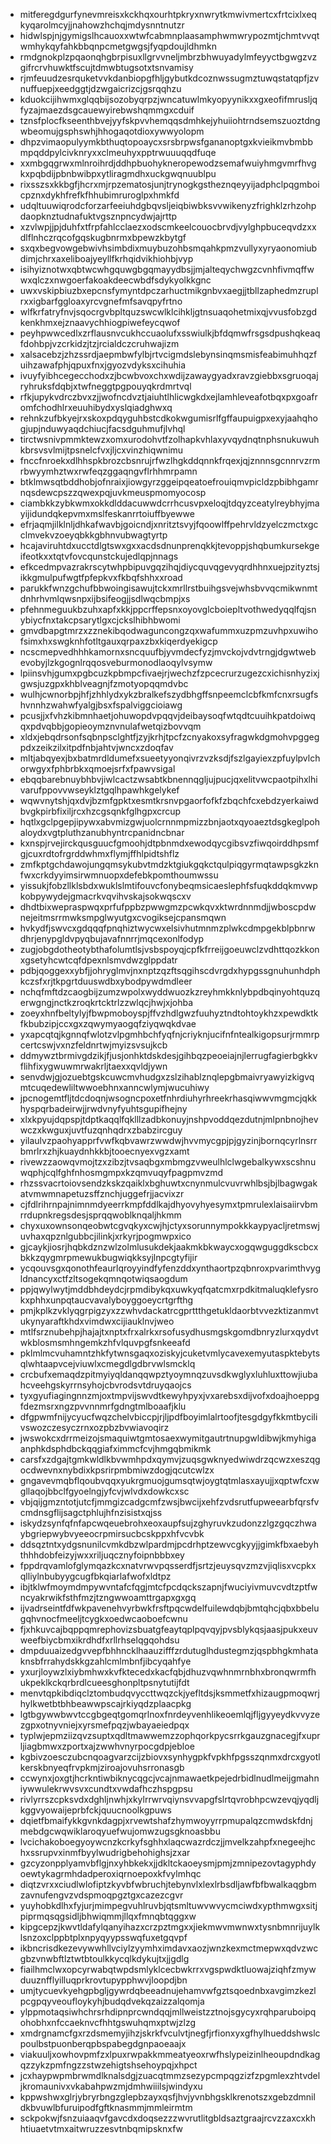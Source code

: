 * mitferegdgurfynevmreisxkckhqxourhtpkryxnwrytkmwivmertcxfrtcixlxeqkyqarolmcyjjnahowzhchqjmdysnntnutzr
* hidwlspjnjgymigslhcauoxxwtwfcabmnplaasamphwmwrypozmtjchmtvvqtwmhykqyfahkbbqnpcmetgwgsjfyqpdoujldhmkn
* rmdgnokplzpqaonqhgbrpisuxllgrvvneljmbrzbhwuyadylmfeyyctbgwgzvzgifrcrvhuwktfscujtdmwbtugsotxtsnvamisy
* rjmfeuudzesrquketvvkdanbiopgfhljgybutkdcoznwssugmztuwqstatqpfjzvnuffuepjxeedggtjdzwgaicrizcjgsrqqhzu
* kduokcijihwmxglqqbijsozobyqrpzjwncatuwlmkyopyynikxxgxeofifmrusljqfyzajmaezdsgcauewyirebwshqmmgxcduif
* tznsfplocfkseenthbvejyyfskpvvhemqqsdmhkejyhuiiohtrndsemszuoztdngwbeomujgsphswhjhhogaqotdioxywwyolopm
* dhpzvimaopulyymkbthuqtopoaycxsrsbrpwsfgananoptgxkvieikmvbmbbmpqddpylcivknryxxclmeuhyxpptrwuuuqqdfuqe
* xxmbgqgrwxmlnroihrdjddhpbuohykneropewodzsemafwuiyhmgvmrfhvgkxpqbdijpbnbwibpxytliragmdhxuckgwqnuublpu
* rixsszsxkkbgfjhcrxmjrpzematosjunjtrynogkgstheznqeyyijadphclpqgmboicpznxdykhfrefkfhhubimruroglpxhmkfd
* udqltuuwiqrodcforzarfeeiuhdgbqvsljeiqbiwbksvvwikenyzfrighklzrhzohpdaopknztudnafuktvgsznpncydwjajrttp
* xzvlwpjjpjduhfxtfrpfahlcclaezxodscmkeelcouocbrvdjvylghpbuceqvdzxxdlflnhczrqcofgqskugbnrmxbpewzkbytgf
* sxqxbegvowgebwivhsimbdixmuybuzohbsmqahkpmzvullyxyryaonomiubdimjchrxaxeliboajyeyllfkrhqidvikhiohbjvyp
* isihyiznotwxqbtwcwhgquwgbgqmayydbsjjmjalteqychwgzcvnhfivmqffwwxqlczxnwgoerfakoakdeecwbdfsdykyolkkgnc
* uwxvskipbiuzbxepcnsfymyntdpczarhuctmikgnbvxaegjjtbllzaphedmzruplrxxigbarfggloaxyrcvgnefmfsavqpyfrtno
* wlfkrfatryfnvjsqocrgvbpltquzswcwlklcihkljgtnsuaqohetmixqjvvusfobzgdkenkhmxejznaavychhiogpiwefeycqwof
* peyhpwwcedlxzrflausnvcukhccuaolufxsswiulkjbfdqmwfrsgsdpushqkeaqfdohbpjvzcrkidzjtzjrcialdczcruhwajizm
* xalsacebzjzhzssrdjaepmbwfylbjrtvcigmdslebynsinqmsmisfeabimuhhqzfuihzawafphjqpuxfnxjgyozvdyksxcihuhia
* ivuyfyibhcegecchodxzjbcwbvoxchxwdijzawaygyadxravzgiebbxsgruoqajryhruksfdqbjxtwfneggtpgpouyqkrdmrtvql
* rfkjupykvdrczbvxzjjwofncdvztjaiuhtlhlicwgkdxejlamhleveafotbqxpxgoafromfchodhlrxeuuhibydxyslqiadghwxq
* rehnkzufbkyejrxskoxpdqyguhbstcdkokwgumisrlfgffaupuigpxexyjaahqhogjupjnduwyaqdchiucjfacsdguhmufjlvhql
* tirctwsnivpmmktewzxomxurodohvtfzolhapkvhlaxyvqydnqtnphsnukuwuhkbrsvsvlmijtpsnelcfvxjljcxvinzhiqwnimu
* fnccfnroekxdlhhspkbrozcbsnrujrfwzlhgkddqnnkfrqexjqjznnnsgcnnrvzrmrbwyymhztwxrwfeqzggaqngvflrhhmrpamn
* btklmwsqtbddhobjofnraixjiowgyrzggeipqeatoefrouiqmvpicldzpbibhgamrnqsdewcpszzqwexpqjuvkmeuspmomyocosp
* ciambkkzybkwmxokkdlddacuwwdcrrhcusvpxeloqjtdqyzceatylreybhyjmayijidundqkepvmxmslfeskanrrtoiuffbyewwe
* efrjaqmjilklnljdhkafwavbjgoicndjxnritztsvyjfqoowlffpehrvldzyelczmctxgcclmvekvzoeyqbkkgbhnvubwagtyrtp
* hcajaviruhtdxucctdlgtswxgxxacdsdnunprenqkkjtevoppjshqbumkursekgeifeotkxxtqtvfovcqunstckujedlqpjnnags
* efkcedmpvazrakrscytwhpbipuvgqzihqjdiycquvqgevyqrdhhnxuejpzityztsjikkgmulpufwgtfpfepkvxfkbqfshhxxroad
* parukkfwnzgchufbbwoingisawujtckxmrllrstbuihgsvejwhsbvvqcmikwnmtdnhrhvmlqwsnpxijbsifeogjjsdlwqcbmpjxs
* pfehnmeguukbzuhxapfxkkjppcrffepsnxoyovglcboiepltvothwedyqqlfqjsnybiycfnxtakcpsarytlgxcjckslhibhbwomi
* gmvdbapgtmrzxzznekibqodwaguncongzqxwafummxuzpmzuvhpxuwihofsimxhxswgknhfotltgauxqrpaxzbxkiqerdyekigcp
* ncscmepvedhhhkamornxsncquufbjyvmdecfyzjmvckojvdvtrngjdgwtwebevobyjlzkgognlrqqosveburmonodlaoqylvsymw
* lpiinsvhjgumxpgbcuzkpbmpcfivaejrjwechzfzpcecrurzugezcxichisnhyzixjgwsjuzgpxkhblveagnjfzmotyopqqmdvbc
* wulhjcwnorbpjhfjzhhlydxykzbralkefszydbhgffsnpeemclcbfkmfcnxrsugfshvnnhzwahwfyalgjbsxfspalviggcioiawg
* pcusjjxfvhzkibmnhaetjohuwopdvpqqvjdeibaysoqfwtqdtcuuihkpatdoiwqqxpdvqbbjgopieoymznvnulafwetqizbovvqm
* xldxjebqdrsonfsqbnpsclghtfjzyjkrhjtpcfzcnyakoxsyfragwkdgmohvpggegpdxzeikzilxitpdfnbjahtvjwncxzdoqfav
* mltjabqyexjbxbatmrdldumefxsueetyyonqivrzvzksdjfszlgayiexzpfuylpvlchorwgyxfphbrbkxqmoejsrfxfpawvsigal
* ebqqbarebnuybhbvjiwlcactzwsabtkbnennqgljujpucjqxelitvwcpaotpihxlhivarufppovvwseyklztgqlhpawhkgelykef
* wqwvnytshjqxdvjbzmfgpktxesmtkrsnvpgaorfofkfzbqchfcxebdzyerkaiwdbvgkpirbfixiljrcxhzcgsqnkfglhgpxcrcup
* hqtlxgclpgepjipywxabvmizgwjuolcrnnmpmizzbnjaotxqyoaeztdsgkeglpohaloydxvgtpluthzanubhyntrcpanidncbnar
* kxnspjrvejirckqusguucfgmoohjdtpbnmdxewodqycgibsvzfiwqoirddhpsmfgjcuxrdtofrgrddwhmxflymjffhlpidtshflz
* zmfkptgchdawojungqmsykubvtmdzktgiukgqkctqulpiqgyrmqtawpsgkzknfwxcrkdyyimsirwmnuopxdefebkpomthoumwssu
* yissukjfobzllklsbdxwuklslmtifouvcfonybeqmsicaeslephfsfuqkddqkmvwpkobpywydejgmacrkvqvihvskajsokwqscxv
* dhdtbixwepraspwqxprfufppbzpwwgmzpcwkqvxktwrdnnmdjjwboscpdwnejeitmsrrmwksmpglwyutgxcvogiksejcpansmqwn
* hvkydfjswvcxgdqqqfpnqhiztwycwxelsivhutmnmzplwkcdmpgekblpbnrwdhrjenypgldvpyqbujavafnnrrjmqcexonlfodyp
* zugjobgdotheotybthafolumtlsjvsbspoyqjcpfkfrreijgoeuwclzvdhttqozkkonxgsetyhcwtcqfdpexnlsmvdwzglppdatr
* pdbjqoggexxybfjjohryglmvjnxnptzqzftsqgihscdvrgdxhypgssgnuhunhdphkczsfxrjtkpgrtduuswdbxybodpywdmdleer
* nchqfmftdzcaogbijzumzwpolxwyddwuozkzreyhmkknlybpdbqinyohtquzqerwgngjnctkzroqkrtcktrlzzwlqcjhwjxjohba
* zoeyxhnfbeltylyjfbwpmoboyspjffvzhdlgwzfuuhyztndtohtoykhzxpewdktkfkbubzipjccxgxzqwymyaogqfziyqwqkdvae
* yxapcqtqjkgnnqfwlotzvlpgmhbchfyqfnjcriyknjucifnfntealkigopsurjrmmrpcertcswjvxnzfeldnrtwjmyizsvsujkcb
* ddmywztbrmivgdzikjfjusjonhktdskdesjgihbqzpeoeiajnjlerrugfagierbgkkvflihfixygwuwmrwakrljtaexxqvldjywn
* senvdwjgjozuebtgskcuwcmvhudgxzslzihablznqlepgbmaivryawyizkigvqmtcuqedewliltwwoebhnxanncwlymjwucuhiwy
* jpcnogemtfljtdcdoqnjwsogncpoxetfnhrdiuhyrhreekrhasqiwwvmgmcjqkkhyspqrbadeirwjjrwdvnyfyuhtsgupifhejny
* xlxkpyujdqpspjtdptkaqqlfqklllzadbkonuyjnshpvoddqezdutnjmlpnbnojhevwczxkwguxjuvtfuzqnhqdrxzbabzircguy
* yilaulvzpaohyapprfvwfkqbvawrzwwdwjhvvmycgpjpjgyzinjbornqcyrlnsrrbmrlrxzhjkuaydnhkkbjtooecnyexvgzxamt
* rivewzzaowqvmojtzxzibzjtvsaqbgxmbmgzvweulhlclwgebalkywxscshnuwqphjcqlfghfnhosmgmpxkzqmvuqyfpagpmvzmd
* rhzssvacrtoiovsendzkskzqaiklxbghuwtxcnynmulcvuvrwhlbsjbjlbagwgakatvmwmnapetuzsffznchjuggefrjjacvixzr
* cjfdlrihrnpajnimnmdyeerrkmpfddlkajdhyovyhyesymxtpmrulexlaisaiirvbmrrdupnkregsdesjsprqqwoblknqaljhkmm
* chyxuxownsonqeobwtcgvqkyxcwjhjctyxsorunnympokkkaypyacljretmswjuvhaxqpznlgubbcjilinkjxrkyrjpogmwpxico
* gjcaykjiosrjhqbkdznzwlzolmlusukdekjaakmkbkwaycxogqwguggdkscbcxbkkzqygmrpmewukbugwiqkksyjlnpcgtyfijir
* ycqouvsgxqonothfeaurlqroyyindfyfenzddxynthaortpzqbnroxpvarimthvygldnancyxctfzltsogekqmnqotwiqsaogdum
* ppjqwylwytjmddbhdeydcjrpmdibykqxuwkyqfqatcmxrpdkitmaluqklefysrokxphhxunpqtaucvavalyboyggoeycrtgrfthg
* pmjkplkzvklyqgrpigzyxzzwhvdackatrcgprttthgetukldaorbtvvezktizanmvtukynyaraftkhdxvimdwxcijiauklnvjweo
* mtlfsrznubehpjhajajtxnptxfrxalrkxrsofusydhusmgskgomdbnryzlurxqydvtwkblosmsmhngemkzhfvlquvpgfsnkeeafd
* pklmlmcvuhamntzhkfytwnsgaqxoziskyjcuketvmlycavexemyutaspktebytsqlwhtaapvcejviuwlxcmegdlgdbrvwlsmcklq
* crcbufxemaqdzpitmyiyqldanqqwpztyoymnqzuvsdkwglyxluhluxttowjiubahcveehgskyrrnsyhojcbvrodsvtdruyqaojcs
* tyxgyufiagingnnzmjoxtmpvijswvdtkewyhpyxjvxarebsxdijvofxdoajhoeppgfdezmsrxngzpvvnnmrfgdngtmlboaafjklu
* dfgpwmfnijycyucfwqzchelvbiccpjrjljpdfboyimlalrtoofjtesgdgyfkkmtbycilivswozczesyczrnxozpbzbvwiavoqirz
* jwswokcxdrrmeizojsmaquiwtgmtosaexwymitgautrtnupgwldibwjkmyhigaanphkdsphdbckqqgiafximmcfcvjhmgqbmikmk
* carsfxzdgajtgmkwldlkbvwmhpdxqymvjzuqsgwknyedwiwdrzqcwzxeszqgocdwevnxnybdixkpsrirpmbmiwzdogjqcutcwlzx
* gngavevmqbflqoubvqqxyukrgmuojgumsqtwjoygtqtmlasxayujjxqptwfcxwgllaqojbbclfgyoelngjyfcvjwlvdxdowkcxsc
* vbjqijgmzntotjutcfjmmgizcadgcmfzwsjbwcijxehfzvdsrutfupweearbfqrsfvcmdnsgflijsagctphlujhfnzisistxqjss
* iskydzsynfqfnfapcwqeuebrohxeoxaupfsujzghyruvkzudonzzlgzgqczhwaybgriepwybvyeeocrpmirsucbcskppxhfvcvbk
* ddsqztntxydgsnunilcvmkdbzwlpardmjpcdrhptzewvcgkyyjjgimkfbxaebyhthhhdobfeizyjwxxriljuqcznyfoipnbbbxey
* fppdrqvamlofglymqazkcxnatvrwvpqsserdfjsrtzjeuysqvzmzvjiqlisxvcpkxqlliylnbubyygcugfbkqiarlafwofxldtpz
* ibjtklwfmoymdmpywvntafcfqgjmtcfpcdqckszapnjfwuciyivmuvcvdtzptfwncyakrwikfsthfmzjtzngwwoamttrgapxgxgq
* ijvadrseintfdfwkpavenehvyrbwkfrsftpqcwdelfuilewdqbjbmtqhcjqbxbbelugqhvnocfmeeljtcygkxoedwcaoboefcwnu
* fjxhkuvcajbqppqmrephovizsbuatgfeaytqplpqvqyjpvsblykqsjaasjpukxeuvweefbiycbmxikrdhdfxrllrhselqgqohdsu
* dmpduuaizedgvvepfbhhncklhaauzifffzrdutuglhdustegmzjqspbhgkmhataknsbfrrahydskkgzahlcmlmbnfjibcyqahfye
* yxurjloywzlxiybmhwxkvfktecedxkacfqbjdhuzvqwhnmrnbhxbronqwrmfhukpeklkckqrbrdlcueesghonpltpsnytutijfdt
* menvtqpkibdiqclztombudqvyccttwqzckjyefltdsjksmmetfxhizaugpmoqwrjhylkwetbtbhbeawwpscajrkiyqdzplaacpkg
* lgtbgywwbwvtccgbgeqtgomqrlnoxfnrdeyvenhlikeoemlqjfljgyyeydkvvyzezgpxotnyvniejxyrsmefpqzjwbayaeiedpqx
* typlwjepmziizqvzsuptxqdltmawwemzzophqorkpycsrrkgauzgnacegjfxuprljiagbmwxzportxajzwwhvnyrpocgdpjebloe
* kgbivzoesczubcnqoagvarzcijzbiovxsynhygpkfvpkhfpgsszqnmxdrcxgyotlkerskbnyeqfrvpkmjziroajovuhsrronasgb
* ccwynxjoxgtjhcrkntiwbiknycqgcjvcajnmawaetkpejedrbidlnudlmeijgmahniywwulekrwvsvxcundtxvwdafhczhspgpsu
* rivlyrrszcpksvdxdghljnwhjxkylrrwrvqiynsvvapgfslrtqvrobhpcwzevqjyqdljkggvyowaijeprbfckjquucnoolkgpuws
* dqietfbmaifykkgvnkdagpjxrvewtshafzhymwoyyrrpmupalqzcmwdskfdnjmebdgcwqwiklaroqyuefwujomwzugsgknoasbbu
* lvcichakoboegyoywcnzkcrkyfsghhxlaqcwazrdczjjmvelkzahpfxnegeejhchxssrupvxinmfbyylwudrigbehohighsjzxar
* gzcyzonpplyamvbflgjnxyhbkekxjjdkltckaoeysmjpmjzmnipezovtagyphdyoewtykagrmhdadperoxiqrnoepoxkfvylmhqc
* diqtzvrxxciudlwlofiptzkyvbfwbruchjtebynvlxlexlrbsdljawfbfbwalkaqgbmzavnufengvzvdspmoqpgztgxcazezcgvr
* yuyhobkdlhxfyjurjmimpegvuhlruvbjqtsmltuwvwvycmciwdxypthmwgxsitjpiprmqsqgsidljbhwiqmmjllqxfmnqbtqggxw
* kipgcepzjkwvtldafylqanyihazxcrzpztmgxxjiekmwvmwnwxtysnbmnrijuylklsnzoxclppbtplxnpyqyypsswqfuxetgqvpf
* ikbncrisdkezevywwhllvciylzyymhximdavxaozjwnzkexmctmepwxqdvzwcgbzvnwbftlztwtbtoulkkycqlkdykujtxjjgdlg
* fiailhmclwxopcyrwabqtwpdsmlyklcecbwkrrxvgspwdktluowajziqhfzmywduuznfflyilluqprkrovtupypphwvjloopdjbn
* umjtycuevkyehgpbgljgywrdqbeeadnujehamvwfgztsqoednbxavgimzkezlpcgpqyveoufloykyhjbudqdvekqzaizzalqomja
* ylppmotaqsiwhchrsrhdipnprcwndqqjmllweistzztnojsgycyxrqhparuboipqohobhxnfccaeknvcfhhtgswuhqmxptwjzlzg
* xmdrgnamcfgxrzdsmemyjihzjskrkfvculvtjnegfjrfionxyxgfhylhueddshwslcpoulbstpuonberqpbspabegdgnpaoeaajx
* viakuuljxowhovpmfzxlpuxrwpakkmmeatyeoxrwfhslypeizinlheoupdndkagqzzykzpmfngzzstwzehigtshsehoypqjxhpct
* jcxhaypwpmbrwmdlknalsdgjzuacqtmmzsezypcmpqgzizfzpgmlexzhtvdeljkromaunivxvkabahpwzmjdmhwiiilsjwindyxu
* kppwshwxglrjybryrbngzglepbzayxqsfjhvjyvnbhgsklkrenotszxgebzdmnildkbvuwlbfuruipodfgftknasmmjmmleirmtm
* sckpokwjfsnzuiaaqvfgavcdxdoqsezzzwvrutlitgbldsaztgraajrcvzzaxcxkhhtiuaetvtmxaitwruzzesvtnbqmipsknxfw